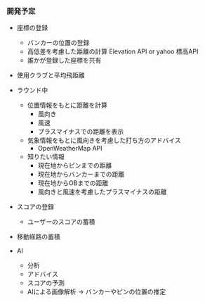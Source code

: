 ### 開発予定
- 座標の登録
  - バンカーの位置の登録
  - 高低差を考慮した距離の計算 Elevation API or yahoo 標高API
  - 誰かが登録した座標を共有
- 使用クラブと平均飛距離
- ラウンド中
  - 位置情報をもとに距離を計算
    - 風向き
    - 風速
    - プラスマイナスでの距離を表示
  - 気象情報をもとに風向きを考慮した打ち方のアドバイス 
    - OpenWeatherMap API
  - 知りたい情報
    - 現在地からピンまでの距離
    - 現在地からバンカーまでの距離
    - 現在地からOBまでの距離
    - 風向きと風速を考慮したプラスマイナスの距離

- スコアの登録
  - ユーザーのスコアの蓄積

- 移動経路の蓄積
- AI
  - 分析
  - アドバイス
  - スコアの予測
  - AIによる画像解析 -> バンカーやピンの位置の推定

